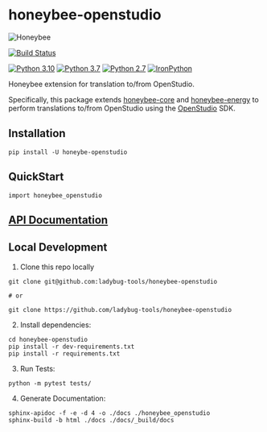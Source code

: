 # honeybee-openstudio

![Honeybee](https://www.ladybug.tools/assets/img/honeybee.png)

[![Build Status](https://github.com/ladybug-tools/honeybee-openstudio/workflows/CI/badge.svg)](https://github.com/ladybug-tools/honeybee-openstudio/actions)

[![Python 3.10](https://img.shields.io/badge/python-3.10-orange.svg)](https://www.python.org/downloads/release/python-3100/)
[![Python 3.7](https://img.shields.io/badge/python-3.7-blue.svg)](https://www.python.org/downloads/release/python-370/)
[![Python 2.7](https://img.shields.io/badge/python-2.7-green.svg)](https://www.python.org/downloads/release/python-270/)
[![IronPython](https://img.shields.io/badge/ironpython-2.7-red.svg)](https://github.com/IronLanguages/ironpython2/releases/tag/ipy-2.7.8/)

Honeybee extension for translation to/from OpenStudio.

Specifically, this package extends [honeybee-core](https://github.com/ladybug-tools/honeybee-core) and [honeybee-energy](https://github.com/ladybug-tools/honeybee-energy) to perform translations to/from OpenStudio using the [OpenStudio](https://github.com/NREL/OpenStudio) SDK.

## Installation

`pip install -U honeybe-openstudio`

## QuickStart

```console
import honeybee_openstudio
```

## [API Documentation](http://ladybug-tools.github.io/honeybee-openstudio/docs)

## Local Development

1. Clone this repo locally
```console
git clone git@github.com:ladybug-tools/honeybee-openstudio

# or

git clone https://github.com/ladybug-tools/honeybee-openstudio
```
2. Install dependencies:
```
cd honeybee-openstudio
pip install -r dev-requirements.txt
pip install -r requirements.txt
```

3. Run Tests:
```console
python -m pytest tests/
```

4. Generate Documentation:
```console
sphinx-apidoc -f -e -d 4 -o ./docs ./honeybee_openstudio
sphinx-build -b html ./docs ./docs/_build/docs
```